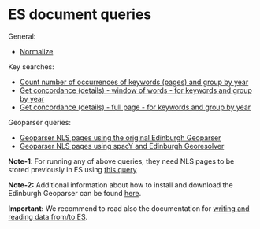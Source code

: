 # ES document queries

General:

* [Normalize](./normalize.md) 

Key searches:
* [Count number of occurrences of keywords (pages) and group by year](./keysearch_by_year.md)
* [Get concordance (details) - window of words - for keywords and group by year](./window_keysearch_concordance_by_date.md)
* [Get concordance (details) - full page - for keywords and group by year](./keysearch_by_year_details.md)

Geoparser queries:

* [Geoparser NLS pages using the original Edinburgh Geoparser](./geoparser_pages.md)
* [Geoparser NLS pages using spacY and Edinburgh Georesolver](./georesolution_pages.md)

**Note-1**: For running any of above queries, they need NLS pages to be stored previously in ES using [this query](../nls/write_pages_df_es.md)

**Note-2:** Additional information about how to install and download the Edinburgh Geoparser can be found [here](../setup-VM.md#installing-the-geoparser--georesolve-tools-inside-defoe).


**Important:** We recommend to read also the documentation for [writing and reading data from/to ES](../../doc/nls_demo_examples/nls_demo_individual_queries.md#writing-and-reading-data-tofrom-elasticsearch-es).
